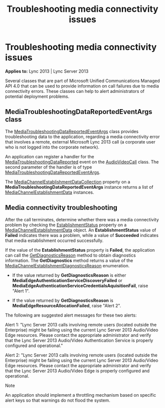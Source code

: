 ﻿---
title: Troubleshooting media connectivity issues
TOCTitle: Troubleshooting media connectivity issues
ms:assetid: 4476d182-c84a-4ecc-be1a-a8291b21c995
ms:mtpsurl: https://msdn.microsoft.com/en-us/library/Dn466064(v=office.15)
ms:contentKeyID: 57103057
ms.date: 07/25/2014
mtps_version: v=office.15
---

# Troubleshooting media connectivity issues


**Applies to:** Lync 2013 | Lync Server 2013

Several classes that are part of Microsoft Unified Communications Managed API 4.0 that can be used to provide information on call failures due to media connectivity errors. These classes can help to alert administrators of potential deployment problems.

## MediaTroubleshootingDataReportedEventArgs class

The [MediaTroubleshootingDataReportedEventArgs](https://msdn.microsoft.com/en-us/library/hh349570\(v=office.15\)) class provides troubleshooting data to the application, regarding a media connectivity error that involves a remote, external Microsoft Lync 2013 call (a corporate user who is not logged into the corporate network).

An application can register a handler for the [MediaTroubleshootingDataReported](https://msdn.microsoft.com/en-us/library/hh383527\(v=office.15\)) event on the [AudioVideoCall](https://msdn.microsoft.com/en-us/library/hh383901\(v=office.15\)) class. The second parameter of the handler is of type [MediaTroubleshootingDataReportedEventArgs](https://msdn.microsoft.com/en-us/library/hh349570\(v=office.15\)).

The [MediaChannelEstablishmentDataCollection](https://msdn.microsoft.com/en-us/library/hh382882\(v=office.15\)) property on a **MediaTroubleshootingDataReportedEventArgs** instance returns a list of [MediaChannelEstablishmentData](https://msdn.microsoft.com/en-us/library/hh383850\(v=office.15\)) instances.

## Media connectivity troubleshooting

After the call terminates, determine whether there was a media connectivity problem by checking the [EstablishmentStatus](https://msdn.microsoft.com/en-us/library/hh383434\(v=office.15\)) property on a [MediaChannelEstablishmentData](https://msdn.microsoft.com/en-us/library/hh383850\(v=office.15\)) object. An **EstablishmentStatus** value of **Failed** indicates there was a problem, while a value of **Succeeded** indicates that media establishment occurred successfully.

If the value of the **EstablishmentStatus** property is **Failed**, the application can call the [GetDiagnosticsReason](https://msdn.microsoft.com/en-us/library/hh384673\(v=office.15\)) method to obtain diagnostics information. The **GetDiagnostics** method returns a value of the [MediaChannelEstablishmentDiagnosticsReason](https://msdn.microsoft.com/en-us/library/hh383063\(v=office.15\)) enumeration.

  - If the value returned by **GetDiagnosticsReason** is either **MediaEdgeAuthenticationServiceDiscoveryFailed** or **MediaEdgeAuthenticationServiceCredentialsAquisitionFail**, raise "Alert 1".

  - If the value returned by **GetDiagnosticsReason** is **MediaEdgeResourceAllocationFailed**, raise "Alert 2".

The following are suggested alert messages for these two alerts:

Alert 1: "Lync Server 2013 calls involving remote users (located outside the Enterprise) might be failing using the current Lync Server 2013 Audio/Video Edge resources. Please contact the appropriate administrator and verify that the Lync Server 2013 Audio/Video Authentication Service is properly configured and operational."

Alert 2: "Lync Server 2013 calls involving remote users (located outside the Enterprise) might be failing using the current Lync Server 2013 Audio/Video Edge resources. Please contact the appropriate administrator and verify that the Lync Server 2013 Audio/Video Edge is properly configured and operational.


> [!NOTE]
> <P>An application should implement a throttling mechanism based on specific alert keys so that warnings do not flood the system.</P>


